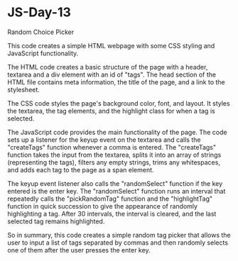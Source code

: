 # JS-Day-13
Random Choice Picker

This code creates a simple HTML webpage with some CSS styling and JavaScript functionality.

The HTML code creates a basic structure of the page with a header, textarea and a div element with an id of "tags". The head section of the HTML file contains meta information, the title of the page, and a link to the stylesheet.

The CSS code styles the page's background color, font, and layout. It styles the textarea, the tag elements, and the highlight class for when a tag is selected.

The JavaScript code provides the main functionality of the page. The code sets up a listener for the keyup event on the textarea and calls the "createTags" function whenever a comma is entered. The "createTags" function takes the input from the textarea, splits it into an array of strings (representing the tags), filters any empty strings, trims any whitespaces, and adds each tag to the page as a span element.

The keyup event listener also calls the "randomSelect" function if the key entered is the enter key. The "randomSelect" function runs an interval that repeatedly calls the "pickRandomTag" function and the "highlightTag" function in quick succession to give the appearance of randomly highlighting a tag. After 30 intervals, the interval is cleared, and the last selected tag remains highlighted.

So in summary, this code creates a simple random tag picker that allows the user to input a list of tags separated by commas and then randomly selects one of them after the user presses the enter key.
